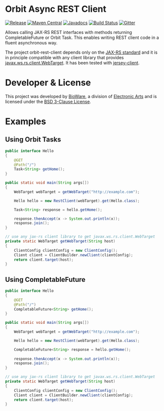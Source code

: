 
Orbit Async REST Client
============

[![Release](https://img.shields.io/github/release/orbit/orbit-rest-client.svg)](https://github.com/orbit/orbit-rest-client/releases)
[![Maven Central](https://img.shields.io/maven-central/v/cloud.orbit/orbit-rest-client.svg)](https://repo1.maven.org/maven2/cloud/orbit/orbit-rest-client/)
[![Javadocs](https://img.shields.io/maven-central/v/cloud.orbit/orbit-rest-client.svg?label=javadocs)](http://www.javadoc.io/doc/cloud.orbit/orbit-rest-client)
[![Build Status](https://img.shields.io/travis/orbit/orbit-rest-client.svg)](https://travis-ci.org/orbit/orbit-rest-client)
[![Gitter](https://img.shields.io/badge/style-Join_Chat-ff69b4.svg?style=flat&label=gitter)](https://gitter.im/orbit/orbit?utm_source=badge&utm_medium=badge&utm_campaign=pr-badge)

Allows calling JAX-RS REST interfaces with methods returning CompletableFuture or Orbit Task.
This enables writing REST client code in a fluent asynchronous way.    

The project orbit-rest-client depends only on the [JAX-RS standard](https://jax-rs-spec.java.net/) and it is in principle 
compatible with any client library that provides [javax.ws.rs.client.WebTarget](http://docs.oracle.com/javaee/7/api/javax/ws/rs/client/package-summary.html).
It has been tested with
[jersey-client](https://jersey.java.net/documentation/latest/modules-and-dependencies.html#client-jdk).


Developer & License
======
This project was developed by [BioWare](http://www.bioware.com), a division of [Electronic Arts](http://www.ea.com) and is licensed under the [BSD 3-Clause License](LICENSE).


Examples
========
Using Orbit Tasks
-----

```java
public interface Hello
{
    @GET
    @Path("/")
    Task<String> getHome();
}

public static void main(String args[])
{
    WebTarget webTarget = getWebTarget("http://example.com");

    Hello hello = new RestClient(webTarget).get(Hello.class);

    Task<String> response = hello.getHome();

    response.thenAccept(x -> System.out.println(x)); 
    response.join();
}

// use any jax-rs client library to get javax.ws.rs.client.WebTarget
private static WebTarget getWebTarget(String host)
{
    ClientConfig clientConfig = new ClientConfig();
    Client client = ClientBuilder.newClient(clientConfig);
    return client.target(host);
}
```

Using CompletableFuture
-----

```java
public interface Hello
{
    @GET
    @Path("/")
    CompletableFuture<String> getHome();
}

public static void main(String args[])
{
    WebTarget webTarget = getWebTarget("http://example.com");

    Hello hello = new RestClient(webTarget).get(Hello.class);

    CompletableFuture<String> response = hello.getHome();
    
    response.thenAccept(x -> System.out.println(x)); 
    response.join();
}

// use any jax-rs client library to get javax.ws.rs.client.WebTarget
private static WebTarget getWebTarget(String host)
{
    ClientConfig clientConfig = new ClientConfig();
    Client client = ClientBuilder.newClient(clientConfig);
    return client.target(host);
}
```